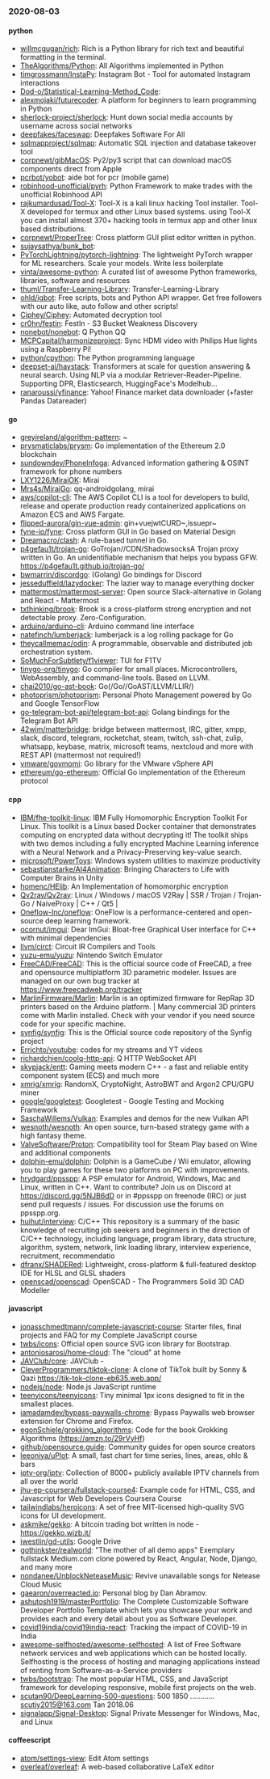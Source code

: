 ### 2020-08-03

#### python
* [willmcgugan/rich](https://github.com/willmcgugan/rich): Rich is a Python library for rich text and beautiful formatting in the terminal.
* [TheAlgorithms/Python](https://github.com/TheAlgorithms/Python): All Algorithms implemented in Python
* [timgrossmann/InstaPy](https://github.com/timgrossmann/InstaPy):  Instagram Bot - Tool for automated Instagram interactions
* [Dod-o/Statistical-Learning-Method_Code](https://github.com/Dod-o/Statistical-Learning-Method_Code): 
* [alexmojaki/futurecoder](https://github.com/alexmojaki/futurecoder): A platform for beginners to learn programming in Python
* [sherlock-project/sherlock](https://github.com/sherlock-project/sherlock):  Hunt down social media accounts by username across social networks
* [deepfakes/faceswap](https://github.com/deepfakes/faceswap): Deepfakes Software For All
* [sqlmapproject/sqlmap](https://github.com/sqlmapproject/sqlmap): Automatic SQL injection and database takeover tool
* [corpnewt/gibMacOS](https://github.com/corpnewt/gibMacOS): Py2/py3 script that can download macOS components direct from Apple
* [pcrbot/yobot](https://github.com/pcrbot/yobot): aide bot for pcr (mobile game) 
* [robinhood-unofficial/pyrh](https://github.com/robinhood-unofficial/pyrh): Python Framework to make trades with the unofficial Robinhood API
* [rajkumardusad/Tool-X](https://github.com/rajkumardusad/Tool-X): Tool-X is a kali linux hacking Tool installer. Tool-X developed for termux and other Linux based systems. using Tool-X you can install almost 370+ hacking tools in termux app and other linux based distributions.
* [corpnewt/ProperTree](https://github.com/corpnewt/ProperTree): Cross platform GUI plist editor written in python.
* [sujaysathya/bunk_bot](https://github.com/sujaysathya/bunk_bot): 
* [PyTorchLightning/pytorch-lightning](https://github.com/PyTorchLightning/pytorch-lightning): The lightweight PyTorch wrapper for ML researchers. Scale your models. Write less boilerplate
* [vinta/awesome-python](https://github.com/vinta/awesome-python): A curated list of awesome Python frameworks, libraries, software and resources
* [thuml/Transfer-Learning-Library](https://github.com/thuml/Transfer-Learning-Library): Transfer-Learning-Library
* [ohld/igbot](https://github.com/ohld/igbot):  Free scripts, bots and Python API wrapper. Get free followers with our auto like, auto follow and other scripts!
* [Ciphey/Ciphey](https://github.com/Ciphey/Ciphey): Automated decryption tool
* [cr0hn/festin](https://github.com/cr0hn/festin): FestIn - S3 Bucket Weakness Discovery
* [nonebot/nonebot](https://github.com/nonebot/nonebot):  Q  Python  QQ 
* [MCPCapital/harmonizeproject](https://github.com/MCPCapital/harmonizeproject): Sync HDMI video with Philips Hue lights using a Raspberry Pi!
* [python/cpython](https://github.com/python/cpython): The Python programming language
* [deepset-ai/haystack](https://github.com/deepset-ai/haystack):  Transformers at scale for question answering & neural search. Using NLP via a modular Retriever-Reader-Pipeline. Supporting DPR, Elasticsearch, HuggingFace's Modelhub...
* [ranaroussi/yfinance](https://github.com/ranaroussi/yfinance): Yahoo! Finance market data downloader (+faster Pandas Datareader)

#### go
* [greyireland/algorithm-pattern](https://github.com/greyireland/algorithm-pattern): ~
* [prysmaticlabs/prysm](https://github.com/prysmaticlabs/prysm): Go implementation of the Ethereum 2.0 blockchain
* [sundowndev/PhoneInfoga](https://github.com/sundowndev/PhoneInfoga): Advanced information gathering & OSINT framework for phone numbers
* [LXY1226/MiraiOK](https://github.com/LXY1226/MiraiOK): Mirai
* [Mrs4s/MiraiGo](https://github.com/Mrs4s/MiraiGo): qq-androidgolang, mirai
* [aws/copilot-cli](https://github.com/aws/copilot-cli): The AWS Copilot CLI is a tool for developers to build, release and operate production ready containerized applications on Amazon ECS and AWS Fargate.
* [flipped-aurora/gin-vue-admin](https://github.com/flipped-aurora/gin-vue-admin): gin+vuejwtCURD~,issuepr~
* [fyne-io/fyne](https://github.com/fyne-io/fyne): Cross platform GUI in Go based on Material Design
* [Dreamacro/clash](https://github.com/Dreamacro/clash): A rule-based tunnel in Go.
* [p4gefau1t/trojan-go](https://github.com/p4gefau1t/trojan-go): GoTrojan//CDN/ShadowsocksA Trojan proxy written in Go. An unidentifiable mechanism that helps you bypass GFW. https://p4gefau1t.github.io/trojan-go/
* [bwmarrin/discordgo](https://github.com/bwmarrin/discordgo): (Golang) Go bindings for Discord
* [jesseduffield/lazydocker](https://github.com/jesseduffield/lazydocker): The lazier way to manage everything docker
* [mattermost/mattermost-server](https://github.com/mattermost/mattermost-server): Open source Slack-alternative in Golang and React - Mattermost
* [txthinking/brook](https://github.com/txthinking/brook): Brook is a cross-platform strong encryption and not detectable proxy. Zero-Configuration.
* [arduino/arduino-cli](https://github.com/arduino/arduino-cli): Arduino command line interface
* [natefinch/lumberjack](https://github.com/natefinch/lumberjack): lumberjack is a log rolling package for Go
* [theycallmemac/odin](https://github.com/theycallmemac/odin): A programmable, observable and distributed job orchestration system.
* [SoMuchForSubtlety/f1viewer](https://github.com/SoMuchForSubtlety/f1viewer):  TUI for F1TV
* [tinygo-org/tinygo](https://github.com/tinygo-org/tinygo): Go compiler for small places. Microcontrollers, WebAssembly, and command-line tools. Based on LLVM.
* [chai2010/go-ast-book](https://github.com/chai2010/go-ast-book):  Go(/Go//GoAST/LLVM/LLIR/)
* [photoprism/photoprism](https://github.com/photoprism/photoprism): Personal Photo Management powered by Go and Google TensorFlow
* [go-telegram-bot-api/telegram-bot-api](https://github.com/go-telegram-bot-api/telegram-bot-api): Golang bindings for the Telegram Bot API
* [42wim/matterbridge](https://github.com/42wim/matterbridge): bridge between mattermost, IRC, gitter, xmpp, slack, discord, telegram, rocketchat, steam, twitch, ssh-chat, zulip, whatsapp, keybase, matrix, microsoft teams, nextcloud and more with REST API (mattermost not required!)
* [vmware/govmomi](https://github.com/vmware/govmomi): Go library for the VMware vSphere API
* [ethereum/go-ethereum](https://github.com/ethereum/go-ethereum): Official Go implementation of the Ethereum protocol

#### cpp
* [IBM/fhe-toolkit-linux](https://github.com/IBM/fhe-toolkit-linux): IBM Fully Homomorphic Encryption Toolkit For Linux. This toolkit is a Linux based Docker container that demonstrates computing on encrypted data without decrypting it! The toolkit ships with two demos including a fully encrypted Machine Learning inference with a Neural Network and a Privacy-Preserving key-value search.
* [microsoft/PowerToys](https://github.com/microsoft/PowerToys): Windows system utilities to maximize productivity
* [sebastianstarke/AI4Animation](https://github.com/sebastianstarke/AI4Animation): Bringing Characters to Life with Computer Brains in Unity
* [homenc/HElib](https://github.com/homenc/HElib): An Implementation of homomorphic encryption
* [Qv2ray/Qv2ray](https://github.com/Qv2ray/Qv2ray):  Linux / Windows / macOS  V2Ray  |  SSR / Trojan / Trojan-Go / NaiveProxy |  C++ / Qt5  |  
* [Oneflow-Inc/oneflow](https://github.com/Oneflow-Inc/oneflow): OneFlow is a performance-centered and open-source deep learning framework.
* [ocornut/imgui](https://github.com/ocornut/imgui): Dear ImGui: Bloat-free Graphical User interface for C++ with minimal dependencies
* [llvm/circt](https://github.com/llvm/circt): Circuit IR Compilers and Tools
* [yuzu-emu/yuzu](https://github.com/yuzu-emu/yuzu): Nintendo Switch Emulator
* [FreeCAD/FreeCAD](https://github.com/FreeCAD/FreeCAD): This is the official source code of FreeCAD, a free and opensource multiplatform 3D parametric modeler. Issues are managed on our own bug tracker at https://www.freecadweb.org/tracker
* [MarlinFirmware/Marlin](https://github.com/MarlinFirmware/Marlin): Marlin is an optimized firmware for RepRap 3D printers based on the Arduino platform. | Many commercial 3D printers come with Marlin installed. Check with your vendor if you need source code for your specific machine.
* [synfig/synfig](https://github.com/synfig/synfig): This is the Official source code repository of the Synfig project
* [Errichto/youtube](https://github.com/Errichto/youtube): codes for my streams and YT videos
* [richardchien/coolq-http-api](https://github.com/richardchien/coolq-http-api):  Q  HTTP  WebSocket  API 
* [skypjack/entt](https://github.com/skypjack/entt): Gaming meets modern C++ - a fast and reliable entity component system (ECS) and much more
* [xmrig/xmrig](https://github.com/xmrig/xmrig): RandomX, CryptoNight, AstroBWT and Argon2 CPU/GPU miner
* [google/googletest](https://github.com/google/googletest): Googletest - Google Testing and Mocking Framework
* [SaschaWillems/Vulkan](https://github.com/SaschaWillems/Vulkan): Examples and demos for the new Vulkan API
* [wesnoth/wesnoth](https://github.com/wesnoth/wesnoth): An open source, turn-based strategy game with a high fantasy theme.
* [ValveSoftware/Proton](https://github.com/ValveSoftware/Proton): Compatibility tool for Steam Play based on Wine and additional components
* [dolphin-emu/dolphin](https://github.com/dolphin-emu/dolphin): Dolphin is a GameCube / Wii emulator, allowing you to play games for these two platforms on PC with improvements.
* [hrydgard/ppsspp](https://github.com/hrydgard/ppsspp): A PSP emulator for Android, Windows, Mac and Linux, written in C++. Want to contribute? Join us on Discord at https://discord.gg/5NJB6dD or in #ppsspp on freenode (IRC) or just send pull requests / issues. For discussion use the forums on ppsspp.org.
* [huihut/interview](https://github.com/huihut/interview):  C/C++ This repository is a summary of the basic knowledge of recruiting job seekers and beginners in the direction of C/C++ technology, including language, program library, data structure, algorithm, system, network, link loading library, interview experience, recruitment, recommendatio
* [dfranx/SHADERed](https://github.com/dfranx/SHADERed): Lightweight, cross-platform & full-featured desktop IDE for HLSL and GLSL shaders
* [openscad/openscad](https://github.com/openscad/openscad): OpenSCAD - The Programmers Solid 3D CAD Modeller

#### javascript
* [jonasschmedtmann/complete-javascript-course](https://github.com/jonasschmedtmann/complete-javascript-course): Starter files, final projects and FAQ for my Complete JavaScript course
* [twbs/icons](https://github.com/twbs/icons): Official open source SVG icon library for Bootstrap.
* [antoniosarosi/home-cloud](https://github.com/antoniosarosi/home-cloud): The "cloud" at home
* [JAVClub/core](https://github.com/JAVClub/core):  JAVClub - 
* [CleverProgrammers/tiktok-clone](https://github.com/CleverProgrammers/tiktok-clone): A clone of TikTok built by Sonny & Qazi  https://tik-tok-clone-eb635.web.app/
* [nodejs/node](https://github.com/nodejs/node): Node.js JavaScript runtime 
* [teenyicons/teenyicons](https://github.com/teenyicons/teenyicons): Tiny minimal 1px icons designed to fit in the smallest places.
* [iamadamdev/bypass-paywalls-chrome](https://github.com/iamadamdev/bypass-paywalls-chrome): Bypass Paywalls web browser extension for Chrome and Firefox.
* [egonSchiele/grokking_algorithms](https://github.com/egonSchiele/grokking_algorithms): Code for the book Grokking Algorithms (https://amzn.to/29rVyHf)
* [github/opensource.guide](https://github.com/github/opensource.guide):  Community guides for open source creators
* [leeoniya/uPlot](https://github.com/leeoniya/uPlot):  A small, fast chart for time series, lines, areas, ohlc & bars
* [iptv-org/iptv](https://github.com/iptv-org/iptv): Collection of 8000+ publicly available IPTV channels from all over the world
* [jhu-ep-coursera/fullstack-course4](https://github.com/jhu-ep-coursera/fullstack-course4): Example code for HTML, CSS, and Javascript for Web Developers Coursera Course
* [tailwindlabs/heroicons](https://github.com/tailwindlabs/heroicons): A set of free MIT-licensed high-quality SVG icons for UI development.
* [askmike/gekko](https://github.com/askmike/gekko): A bitcoin trading bot written in node - https://gekko.wizb.it/
* [iwestlin/gd-utils](https://github.com/iwestlin/gd-utils): Google Drive 
* [gothinkster/realworld](https://github.com/gothinkster/realworld): "The mother of all demo apps"  Exemplary fullstack Medium.com clone powered by React, Angular, Node, Django, and many more 
* [nondanee/UnblockNeteaseMusic](https://github.com/nondanee/UnblockNeteaseMusic): Revive unavailable songs for Netease Cloud Music
* [gaearon/overreacted.io](https://github.com/gaearon/overreacted.io): Personal blog by Dan Abramov.
* [ashutosh1919/masterPortfolio](https://github.com/ashutosh1919/masterPortfolio):  The Complete Customizable Software Developer Portfolio Template which lets you showcase your work and provides each and every detail about you as Software Developer.
* [covid19india/covid19india-react](https://github.com/covid19india/covid19india-react): Tracking the impact of COVID-19 in India
* [awesome-selfhosted/awesome-selfhosted](https://github.com/awesome-selfhosted/awesome-selfhosted): A list of Free Software network services and web applications which can be hosted locally. Selfhosting is the process of hosting and managing applications instead of renting from Software-as-a-Service providers
* [twbs/bootstrap](https://github.com/twbs/bootstrap): The most popular HTML, CSS, and JavaScript framework for developing responsive, mobile first projects on the web.
* [scutan90/DeepLearning-500-questions](https://github.com/scutan90/DeepLearning-500-questions): 500 1850 ............ scutjy2015@163.com  Tan 2018.06
* [signalapp/Signal-Desktop](https://github.com/signalapp/Signal-Desktop): Signal  Private Messenger for Windows, Mac, and Linux

#### coffeescript
* [atom/settings-view](https://github.com/atom/settings-view):  Edit Atom settings
* [overleaf/overleaf](https://github.com/overleaf/overleaf): A web-based collaborative LaTeX editor
